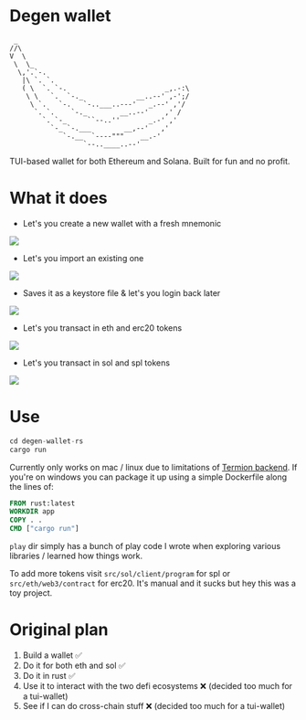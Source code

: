 # Degen wallet

```
 _
//\
V  \
 \  \_
  \,'.`-.
   |\ `. `.
   ( \  `. `-.                        _,.-:\
    \ \   `.  `-._             __..--' ,-';/
     \ `.   `-.   `-..___..---'   _.--' ,'/
      `. `.    `-._        __..--'    ,' /
        `. `-_     ``--..''       _.-' ,'
          `-_ `-.___        __,--'   ,'
             `-.__  `----"""    __.-'
                  `--..____..--'
```

TUI-based wallet for both Ethereum and Solana. Built for fun and no profit.

# What it does

- Let's you create a new wallet with a fresh mnemonic

![](https://i.imgur.com/zpPDxuY.gif)

- Let's you import an existing one

![](https://i.imgur.com/U93qDPc.gif)

- Saves it as a keystore file & let's you login back later

![](https://i.imgur.com/umGSbn3.gif)

- Let's you transact in eth and erc20 tokens

![](https://i.imgur.com/Sn22Uxj.gif)

- Let's you transact in sol and spl tokens

![](https://i.imgur.com/2GPn5gM.gif)

# Use
```asm
cd degen-wallet-rs
cargo run
```

Currently only works on mac / linux due to limitations of [Termion backend](https://crates.io/crates/termion). If you're on windows you can package it up using a simple Dockerfile along the lines of:
```Dockerfile
FROM rust:latest
WORKDIR app
COPY . .
CMD ["cargo run"]
```

`play` dir simply has a bunch of play code I wrote when exploring various libraries / learned how things work.

To add more tokens visit `src/sol/client/program` for spl or `src/eth/web3/contract` for erc20. It's manual and it sucks but hey this was a toy project.

# Original plan 
1. Build a wallet ✅
2. Do it for both eth and sol ✅
3. Do it in rust ✅
4. Use it to interact with the two defi ecosystems ❌ (decided too much for a tui-wallet)
5. See if I can do cross-chain stuff ❌ (decided too much for a tui-wallet)



